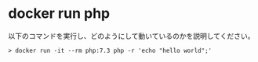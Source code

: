 # docker run php

以下のコマンドを実行し、どのようにして動いているのかを説明してください。

```console
> docker run -it --rm php:7.3 php -r 'echo "hello world";'
```